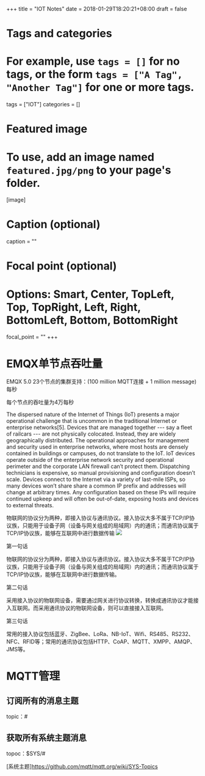 +++
title = "IOT Notes"
date = 2018-01-29T18:20:21+08:00
draft = false

# Tags and categories
# For example, use `tags = []` for no tags, or the form `tags = ["A Tag", "Another Tag"]` for one or more tags.
tags = ["IOT"]
categories = []

# Featured image
# To use, add an image named `featured.jpg/png` to your page's folder. 
[image]
  # Caption (optional)
  caption = ""

  # Focal point (optional)
  # Options: Smart, Center, TopLeft, Top, TopRight, Left, Right, BottomLeft, Bottom, BottomRight
  focal_point = ""
+++

#  EMQX单节点吞吐量

EMQX 5.0 23个节点的集群支持：(100 million MQTT连接 + 1 million message)每秒

每个节点的吞吐量为4万每秒




The dispersed nature of the Internet of Things (IoT) presents a major operational challenge that is uncommon in the traditional Internet or enterprise networks[5]. Devices that are managed together --- say a fleet of railcars --- are not physically colocated. Instead, they are widely geographically distributed. The operational approaches for management and security used in enterprise networks, where most hosts are densely contained in buildings or campuses, do not translate to the IoT. IoT devices operate outside of the enterprise network security and operational perimeter and the corporate LAN firewall can’t protect them. Dispatching technicians is expensive, so manual provisioning and configuration doesn’t scale. Devices connect to the Internet via a variety of last-mile ISPs, so many devices won’t share share a common IP prefix and addresses will change at arbitrary times. Any configuration based on these IPs will require continued upkeep and will often be out-of-date, exposing hosts and devices to external threats.




物联网的协议分为两种，即接入协议与通讯协议。接入协议大多不属于TCP/IP协议族，只能用于设备子网（设备与网关组成的局域网）内的通讯；而通讯协议属于TCP/IP协议族，能够在互联网中进行数据传输
![](/img/post/iot-access.jpeg)





第一句话

物联网的协议分为两种，即接入协议与通讯协议。接入协议大多不属于TCP/IP协议族，只能用于设备子网（设备与网关组成的局域网）内的通讯；而通讯协议属于TCP/IP协议族，能够在互联网中进行数据传输。

第二句话

采用接入协议的物联网设备，需要通过网关进行协议转换，转换成通讯协议才能接入互联网。而采用通讯协议的物联网设备，则可以直接接入互联网。

第三句话

常用的接入协议包括蓝牙、ZigBee、LoRa、NB-IoT、Wifi、RS485、RS232、NFC、RFID等；常用的通讯协议包括HTTP、CoAP、MQTT、XMPP、AMQP、JMS等。


#  MQTT管理

## 订阅所有的消息主题

topic：#

## 获取所有系统主题消息

topoc：$SYS/# 

[系统主题]https://github.com/mqtt/mqtt.org/wiki/SYS-Topics